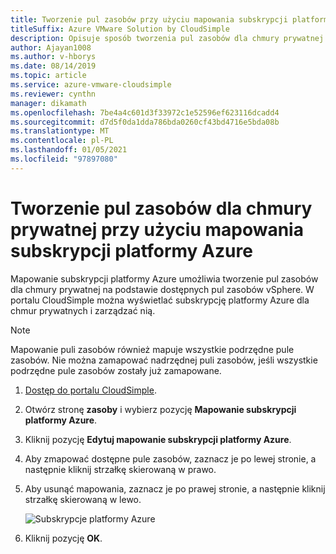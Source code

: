 ```yaml
---
title: Tworzenie pul zasobów przy użyciu mapowania subskrypcji platformy Azure
titleSuffix: Azure VMware Solution by CloudSimple
description: Opisuje sposób tworzenia pul zasobów dla chmury prywatnej za pomocą mapowania subskrypcji platformy Azure
author: Ajayan1008
ms.author: v-hborys
ms.date: 08/14/2019
ms.topic: article
ms.service: azure-vmware-cloudsimple
ms.reviewer: cynthn
manager: dikamath
ms.openlocfilehash: 7be4a4c601d3f33972c1e52596ef623116dcadd4
ms.sourcegitcommit: d7d5f0da1dda786bda0260cf43bd4716e5bda08b
ms.translationtype: MT
ms.contentlocale: pl-PL
ms.lasthandoff: 01/05/2021
ms.locfileid: "97897080"
---
```

# <a name="create-resource-pools-for-your-private-cloud-with-azure-subscription-mapping"></a>Tworzenie pul zasobów dla chmury prywatnej przy użyciu mapowania subskrypcji platformy Azure
Mapowanie subskrypcji platformy Azure umożliwia tworzenie pul zasobów dla chmury prywatnej na podstawie dostępnych pul zasobów vSphere. W portalu CloudSimple można wyświetlać subskrypcję platformy Azure dla chmur prywatnych i zarządzać nią.

> [!NOTE]
> Mapowanie puli zasobów również mapuje wszystkie podrzędne pule zasobów. Nie można zamapować nadrzędnej puli zasobów, jeśli wszystkie podrzędne pule zasobów zostały już zamapowane.

1. [Dostęp do portalu CloudSimple](access-cloudsimple-portal.md).
2. Otwórz stronę **zasoby** i wybierz pozycję **Mapowanie subskrypcji platformy Azure**.  
3. Kliknij pozycję **Edytuj mapowanie subskrypcji platformy Azure**.  
4. Aby zmapować dostępne pule zasobów, zaznacz je po lewej stronie, a następnie kliknij strzałkę skierowaną w prawo. 
5. Aby usunąć mapowania, zaznacz je po prawej stronie, a następnie kliknij strzałkę skierowaną w lewo. 

    ![Subskrypcje platformy Azure](media/resources-azure-mapping.png)

6. Kliknij pozycję **OK**.
